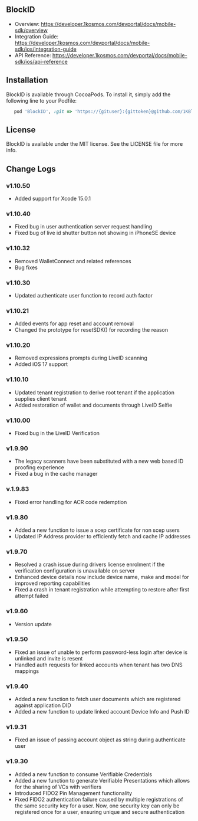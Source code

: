 ## BlockID

- Overview: https://developer.1kosmos.com/devportal/docs/mobile-sdk/overview 
- Integration Guide: https://developer.1kosmos.com/devportal/docs/mobile-sdk/ios/integration-guide
- API Reference: https://developer.1kosmos.com/devportal/docs/mobile-sdk/ios/api-reference

## Installation

BlockID is available through CocoaPods. To install it, simply add the following line to your Podfile:

```ruby
   pod 'BlockID', :git => 'https://{gituser}:{gittoken}@github.com/1KBlockID/ios-blockidsdk.git', :tag => '1.10.50'
```

## License

BlockID is available under the MIT license. See the LICENSE file for more info.

## Change Logs
### v1.10.50
- Added support for Xcode 15.0.1

### v1.10.40
- Fixed bug in user authentication server request handling
- Fixed bug of live id shutter button not showing in iPhoneSE device

### v1.10.32
- Removed WalletConnect and related references
- Bug fixes

### v1.10.30
- Updated authenticate user function to record auth factor

### v1.10.21
- Added events for app reset and account removal
- Changed the prototype for resetSDK() for recording the reason

### v1.10.20
- Removed expressions prompts during LiveID scanning
- Added iOS 17 support

### v1.10.10
- Updated tenant registration to derive root tenant if the application supplies client tenant
- Added restoration of wallet and documents through LiveID Selfie

### v1.10.00
- Fixed bug in the LiveID Verification 

### v1.9.90
- The legacy scanners have been substituted with a new web based ID proofing experience
- Fixed a bug in the cache manager

### v.1.9.83
- Fixed error handling for ACR code redemption

### v1.9.80
- Added a new function to issue a scep certificate for non scep users
- Updated IP Address provider to efficiently fetch and cache IP addresses

### v1.9.70
- Resolved a crash issue during drivers license enrolment if the verification configuration is unavailable on server
- Enhanced device details now include device name, make and model for improved reporting capabilities
- Fixed a crash in tenant registration while attempting to restore after first attempt failed

### v1.9.60
- Version update

### v1.9.50
- Fixed an issue of unable to perform password-less login after device is unlinked and invite is resent
- Handled auth requests for linked accounts when tenant has two DNS mappings

### v1.9.40
- Added a new function to fetch user documents which are registered against application DID
- Added a new function to update linked account Device Info and Push ID

### v1.9.31
- Fixed an issue of passing account object as string during authenticate user

### v1.9.30
- Added a new function to consume Verifiable Credentials
- Added a new function to generate Verifiable Presentations which allows for the sharing of VCs with verifiers
- Introduced FIDO2 Pin Management functionality
- Fixed FIDO2 authentication failure caused by multiple registrations of the same security key for a user. Now, one security key can only be registered once for a user, ensuring unique and secure authentication
